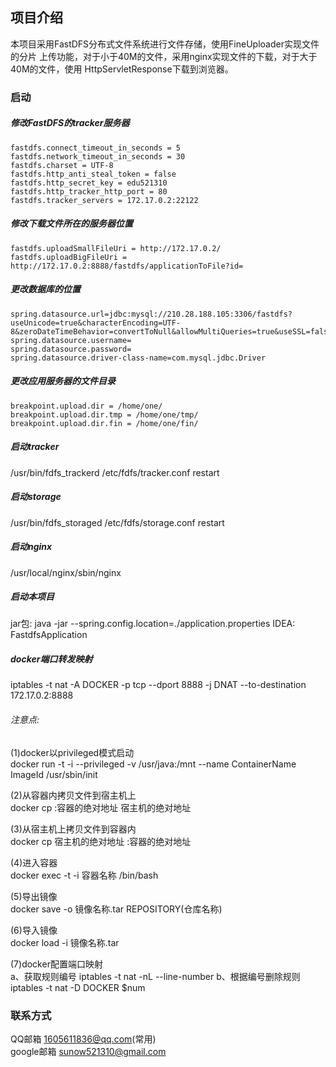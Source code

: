 ## 项目介绍
   本项目采用FastDFS分布式文件系统进行文件存储，使用FineUploader实现文件的分片
   上传功能，对于小于40M的文件，采用nginx实现文件的下载，对于大于40M的文件，使用
   HttpServletResponse下载到浏览器。

### 启动
##### 修改FastDFS的tracker服务器
````
fastdfs.connect_timeout_in_seconds = 5
fastdfs.network_timeout_in_seconds = 30
fastdfs.charset = UTF-8
fastdfs.http_anti_steal_token = false
fastdfs.http_secret_key = edu521310
fastdfs.http_tracker_http_port = 80
fastdfs.tracker_servers = 172.17.0.2:22122

````
##### 修改下载文件所在的服务器位置
````
fastdfs.uploadSmallFileUri = http://172.17.0.2/
fastdfs.uploadBigFileUri = http://172.17.0.2:8888/fastdfs/applicationToFile?id=
````

##### 更改数据库的位置
````
spring.datasource.url=jdbc:mysql://210.28.188.105:3306/fastdfs?useUnicode=true&characterEncoding=UTF-8&zeroDateTimeBehavior=convertToNull&allowMultiQueries=true&useSSL=false
spring.datasource.username=
spring.datasource.password=
spring.datasource.driver-class-name=com.mysql.jdbc.Driver
````

##### 更改应用服务器的文件目录
````
breakpoint.upload.dir = /home/one/
breakpoint.upload.dir.tmp = /home/one/tmp/
breakpoint.upload.dir.fin = /home/one/fin/
````

##### 启动tracker
/usr/bin/fdfs_trackerd /etc/fdfs/tracker.conf restart

##### 启动storage
/usr/bin/fdfs_storaged /etc/fdfs/storage.conf restart

##### 启动nginx
/usr/local/nginx/sbin/nginx

##### 启动本项目
jar包: java -jar --spring.config.location=./application.properties
IDEA: FastdfsApplication

##### docker端口转发映射
iptables -t nat -A  DOCKER -p tcp --dport 8888 -j DNAT --to-destination 172.17.0.2:8888


###### 注意点:
(1)docker以privileged模式启动<br />
docker run -t -i --privileged -v /usr/java:/mnt --name ContainerName ImageId /usr/sbin/init

(2)从容器内拷贝文件到宿主机上<br />
docker cp <containerId>:容器的绝对地址 宿主机的绝对地址

(3)从宿主机上拷贝文件到容器内<br />
docker cp 宿主机的绝对地址 <containerId>:容器的绝对地址

(4)进入容器<br />
docker exec -t -i 容器名称 /bin/bash

(5)导出镜像<br />
docker save -o 镜像名称.tar REPOSITORY(仓库名称)

(6)导入镜像<br />
docker load -i 镜像名称.tar

(7)docker配置端口映射<br />
a、获取规则编号
iptables -t nat -nL --line-number
b、根据编号删除规则
iptables -t nat -D DOCKER $num


### 联系方式
QQ邮箱 1605611836@qq.com(常用)<br />
google邮箱 sunow521310@gmail.com<br />